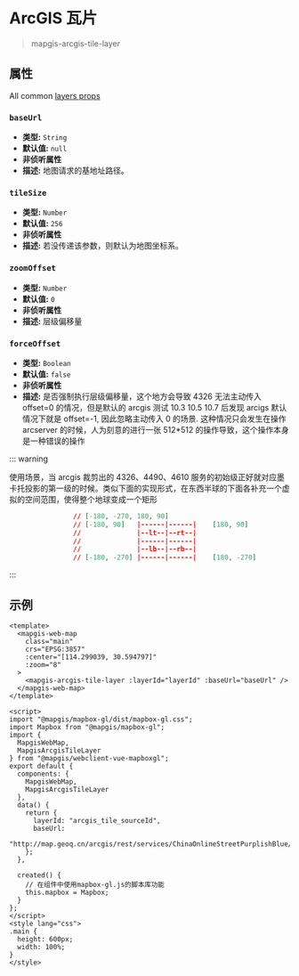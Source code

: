 # ArcGIS 瓦片

> mapgis-arcgis-tile-layer

## 属性

All common [layers props](/zh/api/Layers/README.md#props)

### `baseUrl`

- **类型:** `String`
- **默认值:** `null`
- **非侦听属性**
- **描述:** 地图请求的基地址路径。

### `tileSize`

- **类型:** `Number`
- **默认值:** `256`
- **非侦听属性**
- **描述:** 若没传递该参数，则默认为地图坐标系。

### `zoomOffset`

- **类型:** `Number`
- **默认值:** `0`
- **非侦听属性**
- **描述:** 层级偏移量

### `forceOffset`

- **类型:** `Boolean`
- **默认值:** `false`
- **非侦听属性**
- **描述:** 是否强制执行层级偏移量，这个地方会导致 4326 无法主动传入 offset=0 的情况，但是默认的 arcgis 测试 10.3 10.5 10.7 后发现 arcigs 默认情况下就是 offset=-1, 因此忽略主动传入 0 的场景. 这种情况只会发生在操作 arcserver 的时候，人为刻意的进行一张 512\*512 的操作导致，这个操作本身是一种错误的操作

::: warning

使用场景，当 arcgis 裁剪出的 4326、4490、4610 服务的初始级正好就对应墨卡托投影的第一级的时候。类似下面的实现形式，在东西半球的下面各补充一个虚拟的空间范围，使得整个地球变成一个矩形

```json
                // [-180, -270, 180, 90]
                // [-180, 90]   |------|------|    [180, 90]
                //              |--lt--|--rt--|
                //              |------|------|
                //              |--lb--|--rb--|
                // [-180, -270] |------|------|    [180, -270]
```

:::

## 示例

```vue
<template>
  <mapgis-web-map
    class="main"
    crs="EPSG:3857"
    :center="[114.299039, 30.594797]"
    :zoom="8"
  >
    <mapgis-arcgis-tile-layer :layerId="layerId" :baseUrl="baseUrl" />
  </mapgis-web-map>
</template>

<script>
import "@mapgis/mapbox-gl/dist/mapbox-gl.css";
import Mapbox from "@mapgis/mapbox-gl";
import {
  MapgisWebMap,
  MapgisArcgisTileLayer
} from "@mapgis/webclient-vue-mapboxgl";
export default {
  components: {
    MapgisWebMap,
    MapgisArcgisTileLayer
  },
  data() {
    return {
      layerId: "arcgis_tile_sourceId",
      baseUrl:
        "http://map.geoq.cn/arcgis/rest/services/ChinaOnlineStreetPurplishBlue/MapServer"
    };
  },

  created() {
    // 在组件中使用mapbox-gl.js的脚本库功能
    this.mapbox = Mapbox;
  }
};
</script>
<style lang="css">
.main {
  height: 600px;
  width: 100%;
}
</style>
```
